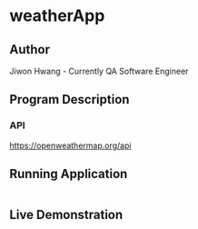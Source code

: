# weatherApp

## Author
Jiwon Hwang - Currently QA Software Engineer

## Program Description

### API
https://openweathermap.org/api

## Running Application
```
```

## Live Demonstration
